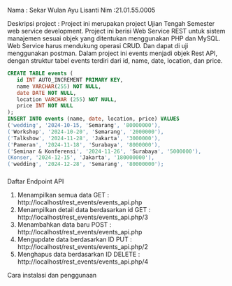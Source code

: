 
<!---
sekarwulan2609/sekarwulan2609 is a ✨ special ✨ repository because its `README.md` (this file) appears on your GitHub profile.
You can click the Preview link to take a look at your changes.
--->
Nama : Sekar Wulan Ayu Lisanti 
Nim :21.01.55.0005

Deskripsi project :
Project ini merupakan project Ujian Tengah Semester web service development. Project ini berisi Web Service REST untuk sistem manajemen sesuai objek yang ditentukan menggunakan PHP dan MySQL. Web Service harus mendukung operasi CRUD. Dan dapat di uji menggunakan postman. Dalam project ini events menjadi objek Rest API, dengan struktur tabel events terdiri dari id, name, date, location, dan price.
 ```sql
CREATE TABLE events (
    id INT AUTO_INCREMENT PRIMARY KEY,
    name VARCHAR(255) NOT NULL,
    date DATE NOT NULL,
    location VARCHAR (255) NOT NULL,
    price INT NOT NULL
);
INSERT INTO events (name, date, location, price) VALUES
('wedding', '2024-10-15, 'Semarang', '80000000'),
('Workshop', '2024-10-20', 'Semarang', '2000000'),
('Talkshow', '2024-11-28', 'Jakarta', '3000000'),
('Pameran', '2024-11-18', 'Surabaya', '8000000'),
('Seminar & Konferensi', '2024-11-26', 'Surabaya', '5000000'),
(Konser, '2024-12-15', 'Jakarta', '180000000'),
('wedding', '2024-12-28', 'Semarang', '80000000');
```
###

Daftar Endpoint API
1. Menampilkan semua data
   GET : http://localhost/rest_events/events_api.php
2. Menampilkan detail data berdasarkan id
   GET : http://localhost/rest_events/events_api.php/3
3. Menambahkan data baru
   POST : http://localhost/rest_events/events_api.php
4. Mengupdate data berdasarkan ID
   PUT : http://localhost/rest_events/events_api.php/2
5. Menghapus data berdasarkan ID
   DELETE : http://localhost/rest_events/events_api.php/4

Cara instalasi dan penggunaan 


